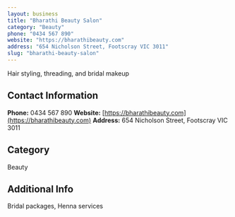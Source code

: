 ```yaml
---
layout: business
title: "Bharathi Beauty Salon"
category: "Beauty"
phone: "0434 567 890"
website: "https://bharathibeauty.com"
address: "654 Nicholson Street, Footscray VIC 3011"
slug: "bharathi-beauty-salon"
---
```


Hair styling, threading, and bridal makeup

## Contact Information

**Phone:** 0434 567 890
**Website:** [https://bharathibeauty.com](https://bharathibeauty.com)
**Address:** 654 Nicholson Street, Footscray VIC 3011

## Category
Beauty

## Additional Info
Bridal packages, Henna services
